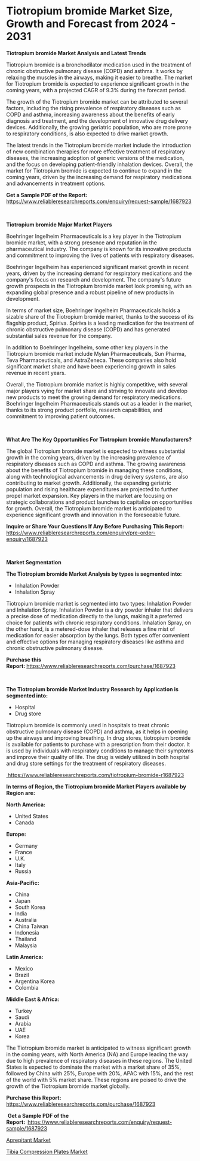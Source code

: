 <p><h1>Tiotropium bromide Market Size, Growth and Forecast from 2024 - 2031</h1></p><p><strong>Tiotropium bromide Market Analysis and Latest Trends</strong></p>
<p><p>Tiotropium bromide is a bronchodilator medication used in the treatment of chronic obstructive pulmonary disease (COPD) and asthma. It works by relaxing the muscles in the airways, making it easier to breathe. The market for Tiotropium bromide is expected to experience significant growth in the coming years, with a projected CAGR of 9.3% during the forecast period.</p><p>The growth of the Tiotropium bromide market can be attributed to several factors, including the rising prevalence of respiratory diseases such as COPD and asthma, increasing awareness about the benefits of early diagnosis and treatment, and the development of innovative drug delivery devices. Additionally, the growing geriatric population, who are more prone to respiratory conditions, is also expected to drive market growth.</p><p>The latest trends in the Tiotropium bromide market include the introduction of new combination therapies for more effective treatment of respiratory diseases, the increasing adoption of generic versions of the medication, and the focus on developing patient-friendly inhalation devices. Overall, the market for Tiotropium bromide is expected to continue to expand in the coming years, driven by the increasing demand for respiratory medications and advancements in treatment options.</p></p>
<p><strong>Get a Sample PDF of the Report:&nbsp;</strong> <a href="https://www.reliableresearchreports.com/enquiry/request-sample/1687923">https://www.reliableresearchreports.com/enquiry/request-sample/1687923</a></p>
<p>&nbsp;</p>
<p><strong>Tiotropium bromide Major Market Players</strong></p>
<p><p>Boehringer Ingelheim Pharmaceuticals is a key player in the Tiotropium bromide market, with a strong presence and reputation in the pharmaceutical industry. The company is known for its innovative products and commitment to improving the lives of patients with respiratory diseases.</p><p>Boehringer Ingelheim has experienced significant market growth in recent years, driven by the increasing demand for respiratory medications and the company's focus on research and development. The company's future growth prospects in the Tiotropium bromide market look promising, with an expanding global presence and a robust pipeline of new products in development.</p><p>In terms of market size, Boehringer Ingelheim Pharmaceuticals holds a sizable share of the Tiotropium bromide market, thanks to the success of its flagship product, Spiriva. Spiriva is a leading medication for the treatment of chronic obstructive pulmonary disease (COPD) and has generated substantial sales revenue for the company.</p><p>In addition to Boehringer Ingelheim, some other key players in the Tiotropium bromide market include Mylan Pharmaceuticals, Sun Pharma, Teva Pharmaceuticals, and AstraZeneca. These companies also hold significant market share and have been experiencing growth in sales revenue in recent years.</p><p>Overall, the Tiotropium bromide market is highly competitive, with several major players vying for market share and striving to innovate and develop new products to meet the growing demand for respiratory medications. Boehringer Ingelheim Pharmaceuticals stands out as a leader in the market, thanks to its strong product portfolio, research capabilities, and commitment to improving patient outcomes.</p></p>
<p>&nbsp;</p>
<p><strong>What Are The Key Opportunities For Tiotropium bromide Manufacturers?</strong></p>
<p><p>The global Tiotropium bromide market is expected to witness substantial growth in the coming years, driven by the increasing prevalence of respiratory diseases such as COPD and asthma. The growing awareness about the benefits of Tiotropium bromide in managing these conditions, along with technological advancements in drug delivery systems, are also contributing to market growth. Additionally, the expanding geriatric population and rising healthcare expenditures are projected to further propel market expansion. Key players in the market are focusing on strategic collaborations and product launches to capitalize on opportunities for growth. Overall, the Tiotropium bromide market is anticipated to experience significant growth and innovation in the foreseeable future.</p></p>
<p><strong>Inquire or Share Your Questions If Any Before Purchasing This Report:</strong> <a href="https://www.reliableresearchreports.com/enquiry/pre-order-enquiry/1687923">https://www.reliableresearchreports.com/enquiry/pre-order-enquiry/1687923</a></p>
<p>&nbsp;</p>
<p><strong>Market Segmentation</strong></p>
<p><strong>The Tiotropium bromide Market Analysis by types is segmented into:</strong></p>
<p><ul><li>Inhalation Powder</li><li>Inhalation Spray</li></ul></p>
<p><p>Tiotropium bromide market is segmented into two types: Inhalation Powder and Inhalation Spray. Inhalation Powder is a dry powder inhaler that delivers a precise dose of medication directly to the lungs, making it a preferred choice for patients with chronic respiratory conditions. Inhalation Spray, on the other hand, is a metered-dose inhaler that releases a fine mist of medication for easier absorption by the lungs. Both types offer convenient and effective options for managing respiratory diseases like asthma and chronic obstructive pulmonary disease.</p></p>
<p><strong>Purchase this Report:&nbsp;</strong><a href="https://www.reliableresearchreports.com/purchase/1687923">https://www.reliableresearchreports.com/purchase/1687923</a></p>
<p>&nbsp;</p>
<p><strong>The Tiotropium bromide Market Industry Research by Application is segmented into:</strong></p>
<p><ul><li>Hospital</li><li>Drug store</li></ul></p>
<p><p>Tiotropium bromide is commonly used in hospitals to treat chronic obstructive pulmonary disease (COPD) and asthma, as it helps in opening up the airways and improving breathing. In drug stores, tiotropium bromide is available for patients to purchase with a prescription from their doctor. It is used by individuals with respiratory conditions to manage their symptoms and improve their quality of life. The drug is widely utilized in both hospital and drug store settings for the treatment of respiratory diseases.</p></p>
<p><a href="https://www.reliableresearchreports.com/tiotropium-bromide-r1687923">&nbsp;https://www.reliableresearchreports.com/tiotropium-bromide-r1687923</a></p>
<p><strong>In terms of Region, the Tiotropium bromide Market Players available by Region are:</strong></p>
<p>
    <p> <strong> North America: </strong>
        <ul>
            <li>United States</li>
            <li>Canada</li>
        </ul>
        </p> 
    <p> <strong> Europe: </strong>
        <ul>
            <li>Germany</li>
            <li>France</li>
            <li>U.K.</li>
            <li>Italy</li>
            <li>Russia</li>
        </ul>
        </p> 
    <p> <strong> Asia-Pacific: </strong>
        <ul>
            <li>China</li>
            <li>Japan</li>
            <li>South Korea</li>
            <li>India</li>
            <li>Australia</li>
            <li>China Taiwan</li>
            <li>Indonesia</li>
            <li>Thailand</li>
            <li>Malaysia</li>
        </ul>
        </p> 
    <p> <strong> Latin America: </strong>
        <ul>
            <li>Mexico</li>
            <li>Brazil</li>
            <li>Argentina Korea</li>
            <li>Colombia</li>
        </ul>
        </p> 
    <p> <strong> Middle East & Africa: </strong>
        <ul>
            <li>Turkey</li>
            <li>Saudi</li>
            <li>Arabia</li>
            <li>UAE</li>
            <li>Korea</li>
        </ul>
    </p>
    </p>
<p><p>The Tiotropium bromide market is anticipated to witness significant growth in the coming years, with North America (NA) and Europe leading the way due to high prevalence of respiratory diseases in these regions. The United States is expected to dominate the market with a market share of 35%, followed by China with 25%, Europe with 20%, APAC with 15%, and the rest of the world with 5% market share. These regions are poised to drive the growth of the Tiotropium bromide market globally.</p></p>
<p><strong>Purchase this Report: </strong><a href="https://www.reliableresearchreports.com/purchase/1687923">https://www.reliableresearchreports.com/purchase/1687923</a></p>
<p>&nbsp;<strong>Get a Sample PDF of the Report:&nbsp;&nbsp;</strong><a href="https://www.reliableresearchreports.com/enquiry/request-sample/1687923">https://www.reliableresearchreports.com/enquiry/request-sample/1687923</a></p>
<p><strong></strong></p>
<p><p><a href="https://github.com/RichRobinson5/Market-Research-Report-List-5/blob/main/aprepitant-market.md">Aprepitant Market</a></p><p><a href="https://view.publitas.com/reportprime-1/tibia-compression-plates-market-insights-into-market-cagr-market-trends-and-growth-strategies/">Tibia Compression Plates Market</a></p></p>